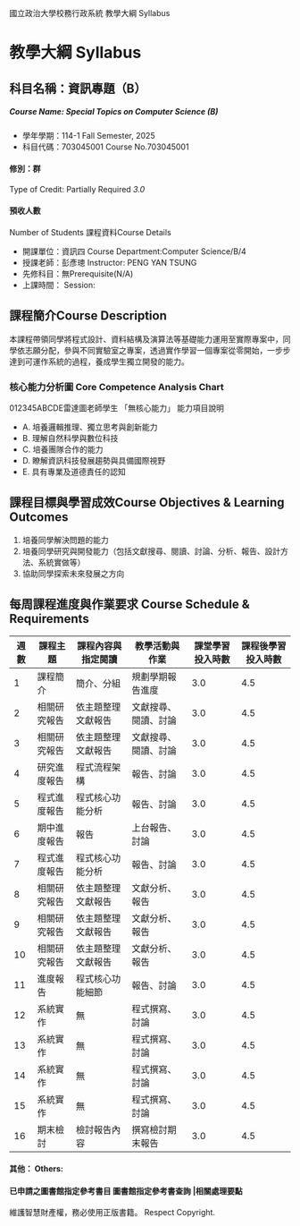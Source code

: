 國立政治大學校務行政系統 教學大綱 Syllabus
# 教學大綱 Syllabus
##  科目名稱：資訊專題（B） 
#####  Course Name: Special Topics on Computer Science (B)
  * 學年學期：114-1 Fall Semester, 2025 
  * 科目代碼：703045001 Course No.703045001
#### 修別：群
Type of Credit: Partially Required 
_3.0_
#### 預收人數
Number of Students
課程資料Course Details
  * 開課單位：資訊四 Course Department:Computer Science/B/4 
  * 授課老師：彭彥璁 Instructor: PENG YAN TSUNG 
  * 先修科目：無Prerequisite(N/A)
  * 上課時間： Session: 
##  課程簡介Course Description
本課程帶領同學將程式設計、資料結構及演算法等基礎能力運用至實際專案中，同學依志願分配，參與不同實驗室之專案，透過實作學習一個專案從零開始，一步步達到可運作系統的過程，養成學生獨立開發的能力。
###  核心能力分析圖 Core Competence Analysis Chart
012345ABCDE雷達圖老師學生
「無核心能力」 
能力項目說明
  * A. 培養邏輯推理、獨立思考與創新能力
  * B. 理解自然科學與數位科技
  * C. 培養團隊合作的能力
  * D. 瞭解資訊科技發展趨勢與具備國際視野
  * E. 具有專業及道德責任的認知
##  課程目標與學習成效Course Objectives & Learning Outcomes 
  1. 培養同學解決問題的能力
  2. 培養同學研究與開發能力（包括文獻搜尋、閱讀、討論、分析、報告、設計方法、系統實做等）
  3. 協助同學探索未來發展之方向
##  每周課程進度與作業要求 Course Schedule & Requirements
週數 |  課程主題 |  課程內容與指定閱讀 |  教學活動與作業 |  課堂學習投入時數 |  課程後學習投入時數  
---|---|---|---|---|---  
1 |  課程簡介 |  簡介、分組 |  規劃學期報告進度 |  3.0 |  4.5  
2 |  相關研究報告 |  依主題整理文獻報告 |  文獻搜尋、閱讀、討論 |  3.0 |  4.5  
3 |  相關研究報告 |  依主題整理文獻報告 |  文獻搜尋、閱讀、討論 |  3.0 |  4.5  
4 |  研究進度報告 |  程式流程架構 |  報告、討論 |  3.0 |  4.5  
5 |  程式進度報告 |  程式核心功能分析 |  報告、討論 |  3.0 |  4.5  
6 |  期中進度報告 |  報告 |  上台報告、討論 |  3.0 |  4.5  
7 |  程式進度報告 |  程式核心功能分析 |  報告、討論 |  3.0 |  4.5  
8 |  相關研究報告 |  依主題整理文獻報告 |  文獻分析、報告 |  3.0 |  4.5  
9 |  相關研究報告 |  依主題整理文獻報告 |  文獻分析、報告 |  3.0 |  4.5  
10 |  相關研究報告 |  依主題整理文獻報告 |  文獻分析、報告 |  3.0 |  4.5  
11 |  進度報告 |  程式核心功能細節 |  報告、討論 |  3.0 |  4.5  
12 |  系統實作 |  無 |  程式撰寫、討論 |  3.0 |  4.5  
13 |  系統實作 |  無 |  程式撰寫、討論 |  3.0 |  4.5  
14 |  系統實作 |  無 |  程式撰寫、討論 |  3.0 |  4.5  
15 |  系統實作 |  無 |  程式撰寫、 討論 |  3.0 |  4.5  
16 |  期末檢討 |  檢討報告內容 |  撰寫檢討期末報告 |  3.0 |  4.5  
####  其他： Others:
####  已申請之圖書館指定參考書目  圖書館指定參考書查詢 |相關處理要點
維護智慧財產權，務必使用正版書籍。 Respect Copyright.